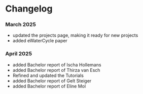 # Changelog

### March 2025
- updated the projects page, making it ready for new projects
- added eWaterCycle paper

### April 2025
- added Bachelor report of Ischa Hollemans
- added Bachelor report of Thirza van Esch
- Refined and updated the Tutorials
- added Bachelor report of Gelt Steiger
- added Bachelor report of Eline Mol
